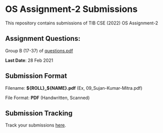 # OS Assignment-2 Submissions

This repository contains submissions of TIB CSE (2022) OS Assignment-2

## Assignment Questions:

Group B (17-37) of <a href="./questions.pdf">questions.pdf</a>

**Last Date**: 28 Feb 2021

## Submission Format

Filename: **${ROLL}_${NAME}.pdf** (Ex, 09_Sujan-Kumar-Mitra.pdf)

File Format: **PDF** (Handwritten, Scanned)

## Submission Tracking

Track your submissions <a href="./submission_status.csv">here</a>.
